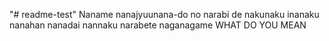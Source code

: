 "# readme-test" 
Naname nanajyuunana-do no narabi de nakunaku inanaku nanahan nanadai nannaku narabete naganagame
WHAT DO YOU MEAN
